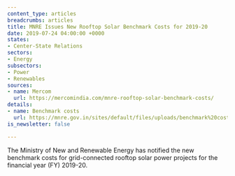 ```yaml
---
content_type: articles
breadcrumbs: articles
title: MNRE Issues New Rooftop Solar Benchmark Costs for 2019-20
date: 2019-07-24 04:00:00 +0000
states:
- Center-State Relations
sectors:
- Energy
subsectors:
- Power
- Renewables
sources:
- name: Mercom
  url: https://mercomindia.com/mnre-rooftop-solar-benchmark-costs/
details:
- name: Benchmark costs
  url: https://mnre.gov.in/sites/default/files/uploads/benchmark%20cost%202019-20%20%281%29.pdf
is_newsletter: false

---
```

The Ministry of New and Renewable Energy has notified the new benchmark costs for grid-connected rooftop solar power projects for the financial year (FY) 2019-20.
